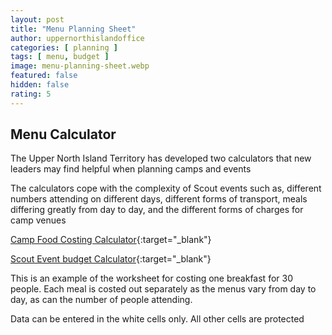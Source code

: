 ```yaml
---
layout: post
title: "Menu Planning Sheet"
author: uppernorthislandoffice
categories: [ planning ]
tags: [ menu, budget ]
image: menu-planning-sheet.webp
featured: false
hidden: false
rating: 5
---
```


## Menu Calculator

The Upper North Island Territory has developed two calculators that new leaders may find helpful when planning camps and events

The calculators cope with the complexity of Scout events such as, different numbers attending on different days, different forms of transport, meals differing greatly from day to day, and the different forms of charges for camp venues

[Camp Food Costing Calculator](https://docs.google.com/spreadsheets/d/1ZCSVScqPenvWpy3Q8i_ewHI3KqP6QHr2HHTRYT9K_SQ/edit?usp=sharing){:target="_blank"}

[Scout Event budget Calculator](https://docs.google.com/spreadsheets/d/1OPbwoCotqEuQumG1J19Rm7mIw-Ah4KKnQ-kvyeAWxu8/edit?usp=sharing){:target="_blank"}

This is an example of the worksheet for costing one breakfast for 30 people. Each meal is costed out separately as the menus vary from day to day, as can the number of people attending.

Data can be entered in the white cells only. All other cells are protected
